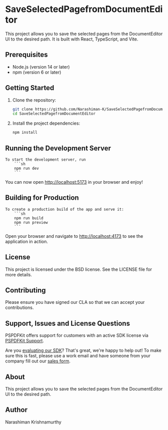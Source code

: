 # SaveSelectedPagefromDocumentEditor

This project allows you to save the selected pages from the DocumentEditor UI to the desired path. It is built with React, TypeScript, and Vite.

## Prerequisites

- Node.js (version 14 or later)
- npm (version 6 or later)

## Getting Started

1. Clone the repository:
    ```sh
    git clone https://github.com/Narashiman-K/SaveSelectedPagefromDocumentEditor.git
    cd SaveSelectedPagefromDocumentEditor
    ```

2. Install the project dependencies:
    ```sh
    npm install
    ```

## Running the Development Server

    To start the development server, run
        ```sh
        npm run dev
        ```

You can now open [http://localhost:5173](http://localhost:5173) in your browser and enjoy!

## Building for Production

    To create a production build of the app and serve it:
        ```sh
        npm run build
        npm run preview
        ```

Open your browser and navigate to [http://localhost:4173](http://localhost:4173) to see the application in action.

## License

This project is licensed under the BSD license. See the LICENSE file for more details.

## Contributing

Please ensure you have signed our CLA so that we can accept your contributions.

## Support, Issues and License Questions

PSPDFKit offers support for customers with an active SDK license via [PSPDFKit Support](https://pspdfkit.com/support/request/).

Are you [evaluating our SDK](https://pspdfkit.com/try/)? That's great, we're happy to help out! To make sure this is fast, please use a work email and have someone from your company fill out our [sales form](https://pspdfkit.com/sales/).

## About

This project allows you to save the selected pages from the DocumentEditor UI to the desired path.

## Author

Narashiman Krishnamurthy
